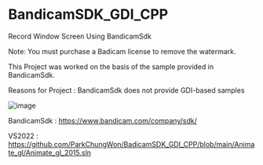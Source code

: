# BandicamSDK_GDI_CPP

Record Window Screen Using BandicamSdk

Note: You must purchase a Badicam license to remove the watermark.





This Project was worked on the basis of the sample provided in BandicamSdk.

Reasons for Project : BandicamSdk does not provide GDI-based samples

![image](https://user-images.githubusercontent.com/54025099/160261465-f1da0865-a0a0-40a7-b835-16776d1ca8ea.png)



BandicamSdk :  https://www.bandicam.com/company/sdk/



VS2022 : https://github.com/ParkChungWon/BadicamSDK_GDI_CPP/blob/main/Animate_gl/Animate_gl_2015.sln
